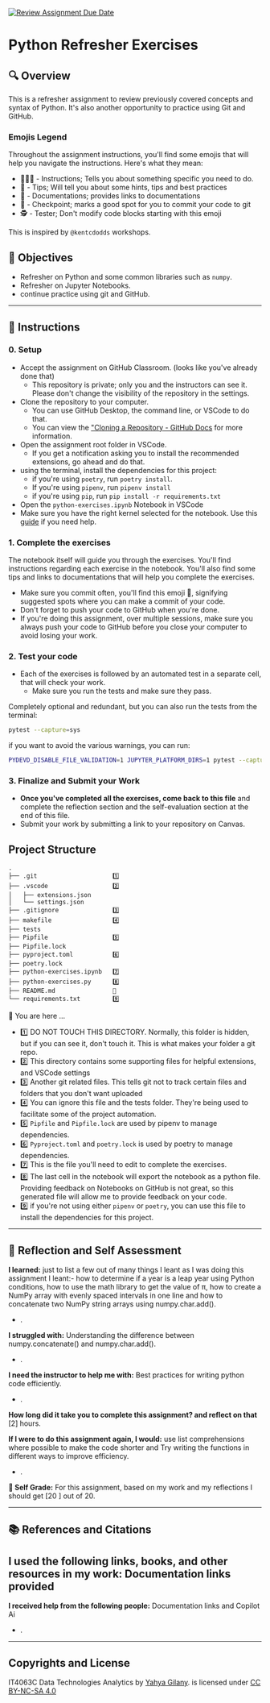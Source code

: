 [![Review Assignment Due Date](https://classroom.github.com/assets/deadline-readme-button-22041afd0340ce965d47ae6ef1cefeee28c7c493a6346c4f15d667ab976d596c.svg)](https://classroom.github.com/a/zvIwKmam)
# Python Refresher Exercises

## 🔍 Overview
This is a refresher assignment to review previously covered concepts and syntax of Python.
It's also another opportunity to practice using Git and GitHub.

### Emojis Legend
Throughout the assignment instructions, you'll find some emojis that will help you navigate the instructions. Here's what they mean:
- 👨🏻‍💻 - Instructions; Tells you about something specific you need to do.
- 🦉 - Tips; Will tell you about some hints, tips and best practices
- 📜 - Documentations; provides links to documentations
- 🚩 - Checkpoint; marks a good spot for you to commit your code to git
- 🕵️ - Tester; Don't modify code blocks starting with this emoji

This is inspired by `@kentcdodds` workshops.

## 🎯 Objectives
- Refresher on Python and some common libraries such as `numpy`.
- Refresher on Jupyter Notebooks.
- continue practice using git and GitHub.

--------
## 📝 Instructions
### 0. Setup
- Accept the assignment on GitHub Classroom. (looks like you've already done that)
  - This repository is private; only you and the instructors can see it. Please don't change the visibility of the repository in the settings.
- Clone the repository to your computer.
  - You can use GitHub Desktop, the command line, or VSCode to do that.
  - You can view the ["Cloning a Repository - GitHub Docs](https://docs.github.com/en/repositories/creating-and-managing-repositories/cloning-a-repository?tool=webui) for more information.
- Open the assignment root folder in VSCode.
  - If you get a notification asking you to install the recommended extensions, go ahead and do that.
- using the terminal, install the dependencies for this project:
  - if you're using `poetry`, run `poetry install`.
  - If you're using `pipenv`, run `pipenv install`
  - if you're using `pip`, run `pip install -r requirements.txt`
- Open the `python-exercises.ipynb` Notebook in VSCode
- Make sure you have the right kernel selected for the notebook. Use this [guide](https://it4063c.github.io/guides/FAQ/vscode-jupyter) if you need help.

### 1. Complete the exercises
The notebook itself will guide you through the exercises. You'll find instructions regarding each exercise in the notebook.
You'll also find some tips and links to documentations that will help you complete the exercises.

- Make sure you commit often, you'll find this emoji 🚩, signifying suggested spots where you can make a commit of your code.
- Don't forget to push your code to GitHub when you're done.
- If you're doing this assignment, over multiple sessions, make sure you always push your code to GitHub before you close your computer to avoid losing your work.

### 2. Test your code
- Each of the exercises is followed by an automated test in a separate cell, that will check your work.
  - Make sure you run the tests and make sure they pass.

Completely optional and redundant, but you can also run the tests from the terminal:
```bash
pytest --capture=sys
```
if you want to avoid the various warnings, you can run:
```bash
PYDEVD_DISABLE_FILE_VALIDATION=1 JUPYTER_PLATFORM_DIRS=1 pytest --capture=sys
```

### 3. Finalize and Submit your Work
- **Once you've completed all the exercises, come back to this file** and complete the reflection section and the self-evaluation section at the end of this file.
- Submit your work by submitting a link to your repository on Canvas.

## Project Structure
```
.
├── .git                     1️⃣  
├── .vscode                  2️⃣  
│   ├── extensions.json      
│   └── settings.json        
├── .gitignore               3️⃣  
├── makefile                 4️⃣  
├── tests                      
├── Pipfile                  5️⃣  
├── Pipfile.lock             
├── pyproject.toml           6️⃣  
├── poetry.lock              
├── python-exercises.ipynb   7️⃣   
├── python-exercises.py      8️⃣ 
├── README.md                📌 
└── requirements.txt         9️⃣
```
📌 You are here ...
- 1️⃣ DO NOT TOUCH THIS DIRECTORY. Normally, this folder is hidden, but if you can see it, don't touch it. This is what makes your folder a git repo.
- 2️⃣ This directory contains some supporting files for helpful extensions, and VSCode settings 
- 3️⃣ Another git related files. This tells git not to track certain files and folders that you don't want uploaded
- 4️⃣ You can ignore this file and the tests folder. They're being used to facilitate some of the project automation.
- 5️⃣ `Pipfile` and `Pipfile.lock` are used by pipenv to manage dependencies.
- 6️⃣ `Pyproject.toml` and `poetry.lock` is used by poetry to manage dependencies.
- 7️⃣ This is the file you'll need to edit to complete the exercises.
- 8️⃣ The last cell in the notebook will export the notebook as a python file. Providing feedback on Notebooks on GitHub is not great, so this generated file will allow me to provide feedback on your code.
- 9️⃣ if you're not using either `pipenv` or `poetry`, you can use this file to install the dependencies for this project.

---------------
## 💭 Reflection and Self Assessment

**I learned:** just to list a few out of many things I leant as I was doing this assignment I leant:- how to determine if a year is a leap year using Python conditions, how to use the math library to get the value of π, how to create a NumPy array with evenly spaced intervals in one line and how to concatenate two NumPy string arrays using numpy.char.add().
- .

**I struggled with:** Understanding the difference between numpy.concatenate() and numpy.char.add().
- .

**I need the instructor to help me with:** Best practices for writing python code efficiently.
- .

**How long did it take you to complete this assignment? and reflect on that**
[2] hours.

**If I were to do this assignment again, I would:** use list comprehensions where possible to make the code shorter and Try writing the functions in different ways to improve efficiency.
- .

**💯 Self Grade:** For this assignment, based on my work and my reflections I should get [20 ] out of 20.

--------------------
## 📚 References and Citations
**I used the following links, books, and other resources in my work:** Documentation links provided
- 
  
**I received help from the following people:** Documentation links and Copilot Ai
- . 

---
## Copyrights and License
IT4063C Data Technologies Analytics by [Yahya Gilany](https://yahyagilany.io). is licensed under [CC BY-NC-SA 4.0](https://creativecommons.org/licenses/by-nc-sa/4.0/)
